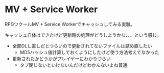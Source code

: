# MV + Service Worker

RPGツクールMV + Service Workerでキャッシュしてみる実験。

キャッシュ自体はできたけど更新時の処理がどうしようかな、、、という感じ。

- 全部DLし直しだとつらいので更新されてないファイルは詰め直したい
    - MD5ハッシュ値計算しておくようにしたけど使う方法考えてなかった
- 更新されたかどうかがプレイヤーにわかりづらい
    - タブ閉じないといけないんだけどわかんないよね普通

